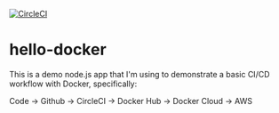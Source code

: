 [![CircleCI](https://circleci.com/gh/roberttaraya/hello-docker.svg?style=shield)](https://circleci.com/gh/roberttaraya/hello-docker)

# hello-docker

This is a demo node.js app that I'm using to demonstrate a basic CI/CD workflow with Docker, specifically:

Code -> Github -> CircleCI -> Docker Hub -> Docker Cloud -> AWS
